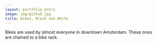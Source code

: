 ```yaml
---
layout: portfolio_entry
image: img/github.jpg
title: Bikes, Black and White
---
```

Bikes are used by almost everyone in downtown Amsterdam. These ones are chained to a bike rack.